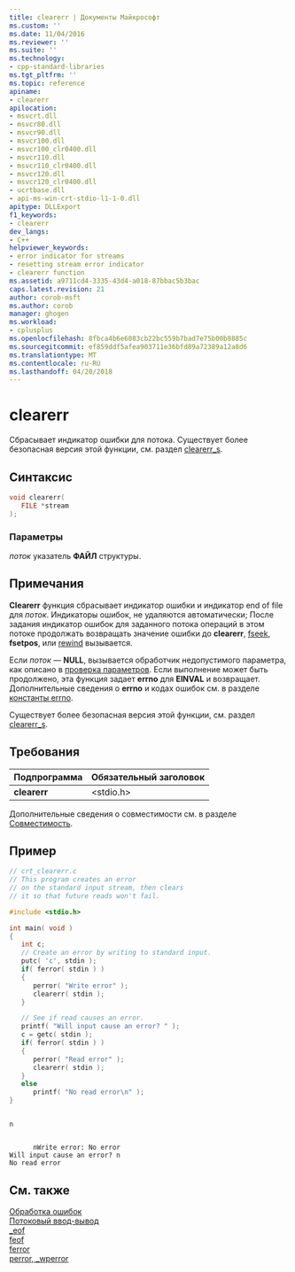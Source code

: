 ```yaml
---
title: clearerr | Документы Майкрософт
ms.custom: ''
ms.date: 11/04/2016
ms.reviewer: ''
ms.suite: ''
ms.technology:
- cpp-standard-libraries
ms.tgt_pltfrm: ''
ms.topic: reference
apiname:
- clearerr
apilocation:
- msvcrt.dll
- msvcr80.dll
- msvcr90.dll
- msvcr100.dll
- msvcr100_clr0400.dll
- msvcr110.dll
- msvcr110_clr0400.dll
- msvcr120.dll
- msvcr120_clr0400.dll
- ucrtbase.dll
- api-ms-win-crt-stdio-l1-1-0.dll
apitype: DLLExport
f1_keywords:
- clearerr
dev_langs:
- C++
helpviewer_keywords:
- error indicator for streams
- resetting stream error indicator
- clearerr function
ms.assetid: a9711cd4-3335-43d4-a018-87bbac5b3bac
caps.latest.revision: 21
author: corob-msft
ms.author: corob
manager: ghogen
ms.workload:
- cplusplus
ms.openlocfilehash: 8fbca4b6e6083cb22bc559b7bad7e75b00b8885c
ms.sourcegitcommit: ef859ddf5afea903711e36bfd89a72389a12a8d6
ms.translationtype: MT
ms.contentlocale: ru-RU
ms.lasthandoff: 04/20/2018
---
```

# <a name="clearerr"></a>clearerr

Сбрасывает индикатор ошибки для потока. Существует более безопасная версия этой функции, см. раздел [clearerr_s](clearerr-s.md).

## <a name="syntax"></a>Синтаксис

```C
void clearerr(
   FILE *stream
);
```

### <a name="parameters"></a>Параметры

*поток* указатель **ФАЙЛ** структуры.

## <a name="remarks"></a>Примечания

**Clearerr** функция сбрасывает индикатор ошибки и индикатор end of file для *поток*. Индикаторы ошибок, не удаляются автоматически; После задания индикатор ошибок для заданного потока операций в этом потоке продолжать возвращать значение ошибки до **clearerr**, [fseek](fseek-fseeki64.md), **fsetpos**, или [rewind](rewind.md) вызывается.

Если *поток* — **NULL**, вызывается обработчик недопустимого параметра, как описано в [проверка параметров](../../c-runtime-library/parameter-validation.md). Если выполнение может быть продолжено, эта функция задает **errno** для **EINVAL** и возвращает. Дополнительные сведения о **errno** и кодах ошибок см. в разделе [константы errno](../../c-runtime-library/errno-constants.md).

Существует более безопасная версия этой функции, см. раздел [clearerr_s](clearerr-s.md).

## <a name="requirements"></a>Требования

|Подпрограмма|Обязательный заголовок|
|-------------|---------------------|
|**clearerr**|\<stdio.h>|

Дополнительные сведения о совместимости см. в разделе [Совместимость](../../c-runtime-library/compatibility.md).

## <a name="example"></a>Пример

```C
// crt_clearerr.c
// This program creates an error
// on the standard input stream, then clears
// it so that future reads won't fail.

#include <stdio.h>

int main( void )
{
   int c;
   // Create an error by writing to standard input.
   putc( 'c', stdin );
   if( ferror( stdin ) )
   {
      perror( "Write error" );
      clearerr( stdin );
   }

   // See if read causes an error.
   printf( "Will input cause an error? " );
   c = getc( stdin );
   if( ferror( stdin ) )
   {
      perror( "Read error" );
      clearerr( stdin );
   }
   else
      printf( "No read error\n" );
}
```

```Output

n

```

```Output

      nWrite error: No error
Will input cause an error? n
No read error
```

## <a name="see-also"></a>См. также

[Обработка ошибок](../../c-runtime-library/error-handling-crt.md)<br/>
[Потоковый ввод-вывод](../../c-runtime-library/stream-i-o.md)<br/>
[_eof](eof.md)<br/>
[feof](feof.md)<br/>
[ferror](ferror.md)<br/>
[perror, _wperror](perror-wperror.md)<br/>
